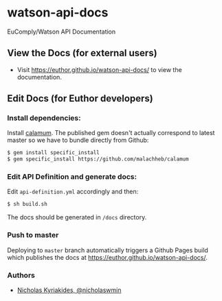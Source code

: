 # watson-api-docs
EuComply/Watson API Documentation

## View the Docs (for external users)

- Visit https://euthor.github.io/watson-api-docs/ to view the documentation.

## Edit Docs (for Euthor developers)

### Install dependencies:

Install [calamum](https://github.com/malachheb/calamum). The published gem
doesn't actually correspond to latest master so we have to bundle directly
from Github:

```bash
$ gem install specific_install
$ gem specific_install https://github.com/malachheb/calamum
```

### Edit API Definition and generate docs:

Edit `api-definition.yml` accordingly and then:

```bash
$ sh build.sh
```

The docs should be generated in `/docs` directory.

### Push to master

Deploying to `master` branch automatically triggers a Github Pages build which
publishes the docs at https://euthor.github.io/watson-api-docs/.

### Authors

- [Nicholas Kyriakides, @nicholaswmin](https://github.com/nicholaswmin)
